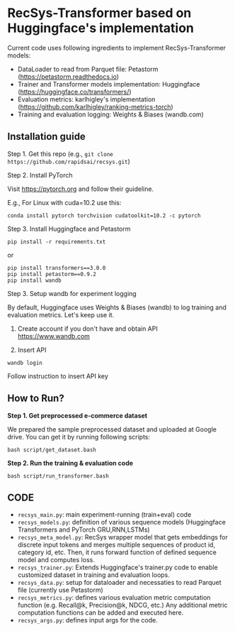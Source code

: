 # RecSys-Transformer based on Huggingface's implementation

Current code uses following ingredients to implement RecSys-Transformer models:
- DataLoader to read from Parquet file: Petastorm (https://petastorm.readthedocs.io)
- Trainer and Transformer models implementation: Huggingface (https://huggingface.co/transformers/)
- Evaluation metrics: karlhigley's implementation (https://github.com/karlhigley/ranking-metrics-torch)
- Training and evaluation logging: Weights & Biases (wandb.com)

## Installation guide

Step 1. Get this repo (e.g., `git clone https://github.com/rapidsai/recsys.git`)

Step 2. Install PyTorch

Visit https://pytorch.org and follow their guideline. 

E.g., For Linux with cuda=10.2 use this:
```
conda install pytorch torchvision cudatoolkit=10.2 -c pytorch
```

Step 3. Install Huggingface and Petastorm

```
pip install -r requirements.txt
```
or
```
pip install transformers==3.0.0
pip install petastorm==0.9.2
pip install wandb
```

Step 3. Setup wandb for experiment logging

By default, Huggingface uses Weights & Biases (wandb) to log training and evaluation metrics. Let's keep use it.

1) Create account if you don't have and obtain API
https://www.wandb.com

2) Insert API
```
wandb login
```
Follow instruction to insert API key

## How to Run?

**Step 1. Get preprocessed e-commerce dataset**

We prepared the sample preprocessed dataset and uploaded at Google drive. You can get it by running following scripts:
```
bash script/get_dataset.bash
```

**Step 2. Run the training & evaluation code**
```
bash script/run_transformer.bash
```

## CODE
- `recsys_main.py`: main experiment-running (train+eval) code
- `recsys_models.py`: definition of various sequence models (Huggingface Transformers and PyTorch GRU,RNN,LSTMs)
- `recsys_meta_model.py`: RecSys wrapper model that gets embeddings for discrete input tokens and merges multiple sequences of product id, category id, etc. Then, it runs forward function of defined sequence model and computes loss.
- `recsys_trainer.py`: Extends Huggingface's trainer.py code to enable customized dataset in training and evaluation loops.
- `recsys_data.py`: setup for dataloader and necessaties to read Parquet file (currently use Petastorm)
- `recsys_metrics.py`: defines various evaluation metric computation function (e.g. Recall@k, Precision@k, NDCG, etc.) Any additional metric computation functions can be added and executed here.
- `recsys_args.py`: defines input args for the code.
